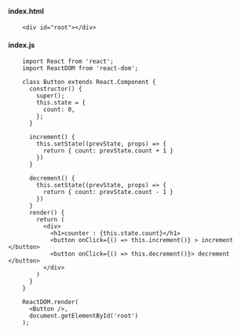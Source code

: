 #### index.html
        <div id="root"></div>
        
#### index.js

        import React from 'react';
        import ReactDOM from 'react-dom';

        class Button extends React.Component {
          constructor() {
            super();
            this.state = {
              count: 0,
            };
          }

          increment() {
            this.setState((prevState, props) => {
              return { count: prevState.count + 1 }
            })
          }

          decrement() {
            this.setState((prevState, props) => {
              return { count: prevState.count - 1 }
            })
          }
          render() {
            return (
              <div>
                <h1>counter : {this.state.count}</h1>
                <button onClick={() => this.increment()} > increment  </button>
                <button onClick={() => this.decrement()}> decrement </button>
              </div>
            )
          }
        }

        ReactDOM.render(
          <Button />,
          document.getElementById('root')
        );

